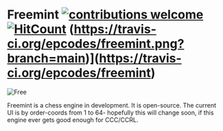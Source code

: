 # Freemint [![contributions welcome](https://img.shields.io/badge/contributions-welcome-brightgreen.svg?style=flat)](https://github.com/dwyl/esta/issues) [![HitCount](http://hits.dwyl.com/epcodes/freemint.svg)](http://hits.dwyl.com/epcodes/freemint) (https://travis-ci.org/epcodes/freemint.png?branch=main)](https://travis-ci.org/epcodes/freemint)
![Free](https://user-images.githubusercontent.com/69566231/105227982-da9c0c00-5b16-11eb-9236-f07f9532f248.png)



Freemint is a chess engine in development. It is open-source. The current UI is by order-coords from 1 to 64- hopefully this will change soon, if this engine ever gets good enough for CCC/CCRL.
